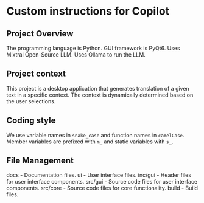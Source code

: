 # Custom instructions for Copilot

## Project Overview
The programming language is Python.
GUI framework is PyQt6.
Uses Mixtral Open-Source LLM.
Uses Ollama to run the LLM.

## Project context
This project is a desktop application that generates translation of a given text in a specific context.
The context is dynamically determined based on the user selections.

## Coding style
We use variable names in `snake_case` and function names in `camelCase`.
Member variables are prefixed with `m_` and static variables with `s_`.

## File Management
docs - Documentation files.
ui - User interface files.
inc/gui - Header files for user interface components.
src/gui - Source code files for user interface components.
src/core - Source code files for core functionality.
build - Build files.